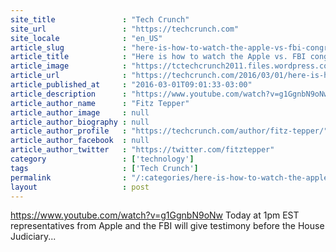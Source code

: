 ```yaml
---
site_title               : "Tech Crunch"
site_url                 : "https://techcrunch.com"
site_locale              : "en_US"
article_slug             : "here-is-how-to-watch-the-apple-vs-fbi-congressional-hearing-live"
article_title            : "Here is how to watch the Apple vs. FBI congressional hearing live"
article_image            : "https://tctechcrunch2011.files.wordpress.com/2016/02/5986321676_8cbc8c73eb_o.jpg?w=764&h=400&crop=1"
article_url              : "https://techcrunch.com/2016/03/01/here-is-how-to-watch-the-apple-vs-fbi-congressional-hearing-live/"
article_published_at     : "2016-03-01T09:01:33-03:00"
article_description      : "https://www.youtube.com/watch?v=g1GgnbN9oNw Today at 1pm EST representatives from Apple and the FBI will give testimony before the House Judiciary..."
article_author_name      : "Fitz Tepper"
article_author_image     : null
article_author_biography : null
article_author_profile   : "https://techcrunch.com/author/fitz-tepper/"
article_author_facebook  : null
article_author_twitter   : "https://twitter.com/fitztepper"
category                 : ['technology']
tags                     : ['Tech Crunch']
permalink                : "/:categories/here-is-how-to-watch-the-apple-vs-fbi-congressional-hearing-live/"
layout                   : post
---
```


https://www.youtube.com/watch?v=g1GgnbN9oNw Today at 1pm EST representatives from Apple and the FBI will give testimony before the House Judiciary...
